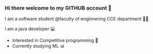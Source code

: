 ### Hi there welcome to my GITHUB account 👋

I am a software student @faculty of enginnering CCE department 🧑‍💻

I am a java developer 💻

- Interested in Competitive programming 🥇
- Currently studying ML 📊
